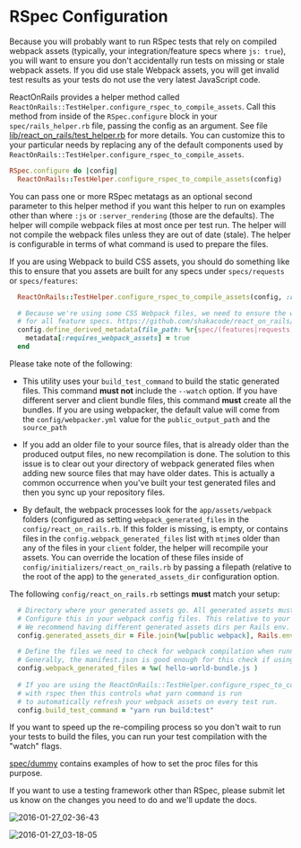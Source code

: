 # RSpec Configuration
Because you will probably want to run RSpec tests that rely on compiled webpack assets (typically, your integration/feature specs where `js: true`), you will want to ensure you don't accidentally run tests on missing or stale webpack assets. If you did use stale Webpack assets, you will get invalid test results as your tests do not use the very latest JavaScript code.

ReactOnRails provides a helper method called `ReactOnRails::TestHelper.configure_rspec_to_compile_assets`. Call this method from inside of the `RSpec.configure` block in your `spec/rails_helper.rb` file, passing the config as an argument. See file [lib/react_on_rails/test_helper.rb](../../lib/react_on_rails/test_helper.rb) for more details. You can customize this to your particular needs by replacing any of the default components used by `ReactOnRails::TestHelper.configure_rspec_to_compile_assets`.

```ruby
RSpec.configure do |config|
  ReactOnRails::TestHelper.configure_rspec_to_compile_assets(config)
```

You can pass one or more RSpec metatags as an optional second parameter to this helper method if you want this helper to run on examples other than where `:js` or `:server_rendering` (those are the defaults). The helper will compile webpack files at most once per test run. The helper will not compile the webpack files unless they are out of date (stale). The helper is configurable in terms of what command is used to prepare the files.

If you are using Webpack to build CSS assets, you should do something like this to ensure that you assets are built for any specs under `specs/requests` or `specs/features`:

```ruby
  ReactOnRails::TestHelper.configure_rspec_to_compile_assets(config, :requires_webpack_assets)

  # Because we're using some CSS Webpack files, we need to ensure the webpack files are generated
  # for all feature specs. https://github.com/shakacode/react_on_rails/issues/792
  config.define_derived_metadata(file_path: %r{spec/(features|requests)}) do |metadata|
    metadata[:requires_webpack_assets] = true
  end
```

Please take note of the following:
- This utility uses your `build_test_command` to build the static generated files. This command **must not** include the `--watch` option. If you have different server and client bundle files, this command **must** create all the bundles. If you are using webpacker, the default value will come from the `config/webpacker.yml` value for the `public_output_path` and the `source_path`
- If you add an older file to your source files, that is already older than the produced output files, no new recompilation is done. The solution to this issue is to clear out your directory of webpack generated files when adding new source files that may have older dates. This is actually a common occurrence when you've built your test generated files and then you sync up your repository files.

- By default, the webpack processes look for the `app/assets/webpack` folders (configured as setting `webpack_generated_files` in the `config/react_on_rails.rb`. If this folder is missing, is empty, or contains files in the `config.webpack_generated_files` list with `mtime`s older than any of the files in your `client` folder, the helper will recompile your assets. You can override the location of these files inside of `config/initializers/react_on_rails.rb` by passing a filepath (relative to the root of the app) to the `generated_assets_dir` configuration option.

The following `config/react_on_rails.rb` settings **must** match your setup:
```ruby
  # Directory where your generated assets go. All generated assets must go to the same directory.
  # Configure this in your webpack config files. This relative to your Rails root directory.
  # We recommend having different generated assets dirs per Rails env.
  config.generated_assets_dir = File.join(%w[public webpack], Rails.env)

  # Define the files we need to check for webpack compilation when running tests.
  # Generally, the manifest.json is good enough for this check if using webpacker
  config.webpack_generated_files = %w( hello-world-bundle.js )
  
  # If you are using the ReactOnRails::TestHelper.configure_rspec_to_compile_assets(config)
  # with rspec then this controls what yarn command is run
  # to automatically refresh your webpack assets on every test run.
  config.build_test_command = "yarn run build:test"
```

If you want to speed up the re-compiling process so you don't wait to run your tests to build the files, you can run your test compilation with the "watch" flags.

[spec/dummy](https://github.com/shakacode/react_on_rails/tree/master/spec/dummy) contains examples of how to set the proc files for this purpose.

If you want to use a testing framework other than RSpec, please submit let us know on the changes you need to do and we'll update the docs.

![2016-01-27_02-36-43](https://cloud.githubusercontent.com/assets/1118459/12611951/7c56d070-c4a4-11e5-8a80-9615f99960d9.png)

![2016-01-27_03-18-05](https://cloud.githubusercontent.com/assets/1118459/12611975/a8011654-c4a4-11e5-84f9-1baca4835b4b.png)
